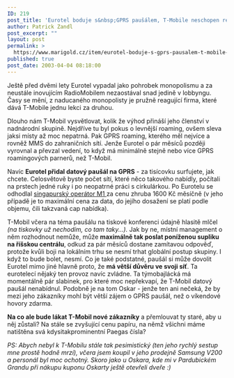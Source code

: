 ```yaml
---
ID: 219
post_title: 'Eurotel boduje s&nbsp;GPRS paušálem, T-Mobile neschopen reagovat'
author: Patrick Zandl
post_excerpt: ""
layout: post
permalink: >
  https://www.marigold.cz/item/eurotel-boduje-s-gprs-pausalem-t-mobile-neschopen-reagovat
published: true
post_date: 2003-04-04 08:18:00
---
```

<P>Ještě před dvěmi lety Eurotel vypadal jako pohrobek monopolismu a za neustále inovujícím RadioMobilem nezaostával snad jedině v lobbyngu. Časy se mění, z naducaného monopolisty je pružně reagující firma, které dává T-Mobile jednu lekci za druhou. </P>
<P>Dlouho nám T-Mobil vysvětlovat, kolik že výhod přináší jeho členství v nadnárodní skupině. Nejdříve tu byl pokus o levnější roaming, ovšem sleva jaksi místy až moc nepatrná. Pak GPRS roaming, kterého měl nejvíce a rovněž MMS do zahraničních sítí. Jenže Eurotel o pár měsíců později vyrovnal a převzal vedení, to když má minimálně stejně nebo více GPRS roamingových parnerů, než T-Mobil. </P>
<P>Navíc <STRONG>Eurotel přidal datový paušál na GPRS</STRONG> - za tisícovku surfujete, jak chcete. Celosvětově byste počet sítí, které něco takového nabídly, počítali na prstech jedné ruky i po neopatrné práci s cirkulárkou. Po Eurotelu se odhodlal <A href="http://www.m1.com.sg/" target=_blank>singapurský operátor M1 </A>za cenu zhruba 1600 Kč měsíčně (v jeho případě je to maximální cena za data, do jejího dosažení se platí podle objemu, čili takzvaná cap nabídka). </P>
<P>T-Mobil včera na téma paušálu na tiskové konferenci údajně&#160;hlasitě mlčel<EM> (na tiskovky už nechodím, co tam taky...).</EM> Jak by ne, místní management o něm rozhodnout nemůže, může <STRONG>maximálně tak poslat poníženou supliku na říšskou centrálu</STRONG>, odkud za pár měsíců dostane zamítavou odpověď, protože kvůli boji na lokálním trhu se nesmí trhat globální postup skupiny. I když to bude bolet, nesmí. Co je také podstatné, paušál si může dovolit Eurotel mimo jiné hlavně proto, že <STRONG>má větší důvěru ve svoji síť</STRONG>. Ta eurotelecí nějaký ten provoz navíc zvládne. Ta týmobajlácká má momentálně pár slabinek, pro které moc nepřekvapí, že T-Mobil datový paušál nenabídnul. Podobně je na tom Oskar - jenže ten ani nečeká, že by mezi jeho zákazníky mohl být větší zájem o GPRS paušál, než o víkendové hovory zdarma. </P>
<P><STRONG>Na co ale bude lákat T-Mobil nové zákazníky</STRONG> a přemlouvat ty staré, aby u něj zůstali? Na stále se zvyšující cenu papíru, na němž všichni máme natištěna svá kdysitakprominentní Paegas čísla?</P>
<P><EM>PS: Abych nebyl k T-Mobilu stále tak pesimistický (ten jeho rychlý sestup mne prostě hodně mrzí), včera jsem koupil v jeho prodejně Samsung V200 a personál byl moc ochotný. Skoro jako u Oskara, kde mi v Pardubickém Grandu při nákupu kuponu Oskarty ještě otevřeli dveře :)</EM></P>